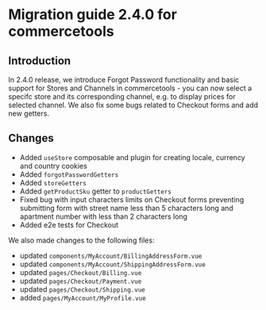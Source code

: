# Migration guide 2.4.0 for commercetools

## Introduction

In 2.4.0 release, we introduce Forgot Password functionality and basic support for Stores and Channels in commercetools - you can now select a specifc store and its corresponding channel, e.g. to display prices for selected channel. We also fix some bugs related to Checkout forms and add new getters.

## Changes

- Added `useStore` composable and plugin for creating locale, currency and country cookies
- Added `forgotPasswordGetters`
- Added `storeGetters`
- Added `getProductSku` getter to `productGetters`
- Fixed bug with input characters limits on Checkout forms preventing submitting form with street name less than 5 characters long and apartment number with less than 2 characters long
- Added e2e tests for Checkout

We also made changes to the following files:
- updated `components/MyAccount/BillingAddressForm.vue`
- updated `components/MyAccount/ShippingAddressForm.vue`
- updated `pages/Checkout/Billing.vue`
- updated `pages/Checkout/Payment.vue`
- updated `pages/Checkout/Shipping.vue`
- added `pages/MyAccount/MyProfile.vue`
